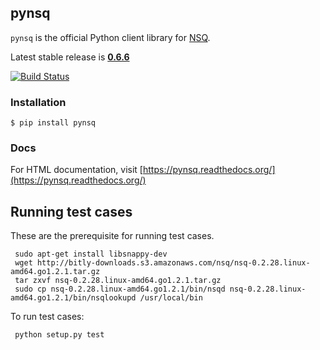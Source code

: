 ## pynsq

`pynsq` is the official Python client library for [NSQ][nsq].

Latest stable release is **[0.6.6][latest_stable]**

[![Build Status](https://secure.travis-ci.org/bitly/pynsq.png)](http://travis-ci.org/bitly/pynsq)

### Installation

    $ pip install pynsq

### Docs

For HTML documentation, visit [https://pynsq.readthedocs.org/](https://pynsq.readthedocs.org/)

[latest_stable]: https://pypi.python.org/pypi?:action=display&name=pynsq&version=0.6.6
[nsq]: https://github.com/bitly/nsq

## Running test cases

These are the prerequisite for running test cases.

     sudo apt-get install libsnappy-dev
     wget http://bitly-downloads.s3.amazonaws.com/nsq/nsq-0.2.28.linux-amd64.go1.2.1.tar.gz
     tar zxvf nsq-0.2.28.linux-amd64.go1.2.1.tar.gz
     sudo cp nsq-0.2.28.linux-amd64.go1.2.1/bin/nsqd nsq-0.2.28.linux-amd64.go1.2.1/bin/nsqlookupd /usr/local/bin

To run test cases:

     python setup.py test
